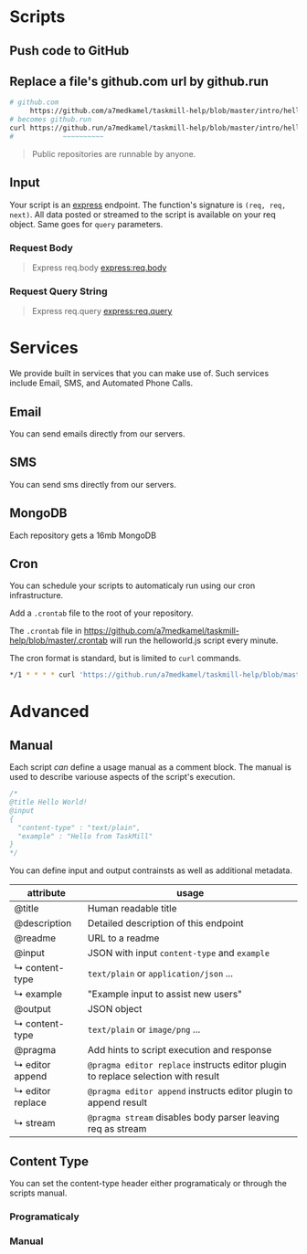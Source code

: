 Scripts
=======

## Push code to GitHub

<code git-src='https://github.com/a7medkamel/taskmill-help/blob/master/intro/helloworld.js'></code>

[github]: http://github.com/

## Replace a file's **github.com** url by **github.run**

```bash
# github.com
     https://github.com/a7medkamel/taskmill-help/blob/master/intro/helloworld.js
# becomes github.run
curl https://github.run/a7medkamel/taskmill-help/blob/master/intro/helloworld.js
#            ~~~~~~~~~~
```


> Public repositories are runnable by anyone.

## Input

Your script is an [express] endpoint. The function's signature is `(req, req, next)`. All data posted or streamed to the script is available on your req object. Same goes for `query` parameters.

### Request Body
<code git-src='https://github.com/a7medkamel/taskmill-help/blob/master/intro/req-body.js'></code>
> Express req.body [express:req.body]

### Request Query String
<code git-src='https://github.com/a7medkamel/taskmill-help/blob/master/intro/req-query.js'></code>
> Express req.query [express:req.query]

[express]: http://expressjs.com/
[express:req.body]: http://expressjs.com/4x/api.html#req.body
[express:req.query]: http://expressjs.com/4x/api.html#req.query

# Services

We provide built in services that you can make use of. Such services include Email, SMS, and Automated Phone Calls.

## Email

You can send emails directly from our servers.

<code git-src='https://github.com/a7medkamel/taskmill-help/blob/master/services/email.js'></code>

## SMS

You can send sms directly from our servers.


<code git-src='https://github.com/a7medkamel/taskmill-help/blob/master/services/sms.js'></code>


## MongoDB

Each repository gets a 16mb MongoDB

<code git-src='https://github.com/a7medkamel/taskmill-help/blob/master/services/mongodb.js'></code>

## Cron

You can schedule your scripts to automaticaly run using our cron infrastructure.

Add a `.crontab` file to the root of your repository.

The `.crontab` file in https://github.com/a7medkamel/taskmill-help/blob/master/.crontab will run the helloworld.js script every minute.

The cron format is standard, but is limited to `curl` commands.

```bash
*/1 * * * * curl 'https://github.run/a7medkamel/taskmill-help/blob/master/helloworld.js'
```

# Advanced

## Manual
Each script *can* define a usage manual as a comment block. The manual is used to describe variouse aspects of the script's execution.

```javascript
/*
@title Hello World!
@input
{
  "content-type" : "text/plain",
  "example" : "Hello from TaskMill"
}
*/
```

You can define input and output contrainsts as well as additional metadata.

| attribute           | usage                                                                                 |
|----------------     |---------------------------------------------------------------------------------------|
| @title              | Human readable title                                                                  |
| @description        | Detailed description of this endpoint                                                 |
| @readme             | URL to a readme                                                                       |
| @input              | JSON with input `content-type` and `example`                                          |
| ↳ content-type      | `text/plain` or `application/json` ...                                                |
| ↳ example           | "Example input to assist new users"                                                   |
| @output             | JSON object                                                                           |
| ↳ content-type      | `text/plain` or `image/png` ...                                                       |
| @pragma             | Add hints to script execution and response                                            |
| ↳ editor append     | `@pragma editor replace` instructs editor plugin to replace selection with result     |
| ↳ editor replace    | `@pragma editor append` instructs editor plugin to append result                      |
| ↳ stream            | `@pragma stream` disables body parser leaving req as stream                           |


## Content Type

You can set the content-type header either programaticaly or through the scripts manual.

### Programaticaly

<code git-src='https://github.com/a7medkamel/taskmill-help/blob/master/intro/content-type.js'></code>

### Manual
<code git-src='https://github.com/a7medkamel/taskmill-help/blob/master/manual/output.js'></code>